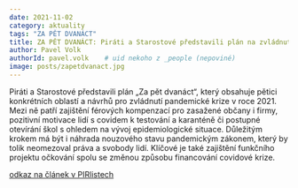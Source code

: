 ```yaml
---
date: 2021-11-02
category: aktuality
tags: "ZA PĚT DVANÁCT"
title: ZA PĚT DVANÁCT: Piráti a Starostové představili plán na zvládnutí krize.
author: Pavel Volk
authorId: pavel.volk    # uid nekoho z _people (nepoviné)
image: posts/zapetdvanact.jpg
---
```


Piráti a Starostové  představili plán „Za pět dvanáct“, který obsahuje pětici konkrétních oblastí a návrhů pro zvládnutí pandemické krize v roce 2021. Mezi ně patří zajištění férových kompenzací pro zasažené občany i firmy, pozitivní motivace lidí s covidem k testování a karanténě či postupné otevírání škol s ohledem na vývoj epidemiologické situace. Důležitým krokem má být i náhrada nouzového stavu pandemickým zákonem, který by tolik neomezoval práva a svobody lidí. Klíčové je také zajištění funkčního projektu očkování spolu se změnou způsobu financování covidové krize. 

[odkaz na článek v PIRlistech](https://www.piratskelisty.cz/clanek-3856-za-pet-dvanact-pirati-a-starostove-predstavili-plan-na-zvladnuti-krize-ferove-kompenzace-otevreni-skol-motivace-lidi-k-testovani-pandemicky-zakon-i-ockovani)
